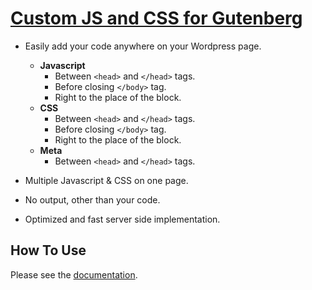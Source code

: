 # [Custom JS and CSS for Gutenberg](https://www.meceware.com/plugins/docs/custom-js-css-gutenberg/)

* Easily add your code anywhere on your Wordpress page.

  * **Javascript**
    * Between `<head>` and `</head>` tags.
    * Before closing `</body>` tag.
    * Right to the place of the block.
  * **CSS**
    * Between `<head>` and `</head>` tags.
    * Before closing `</body>` tag.
    * Right to the place of the block.
  * **Meta**
    * Between `<head>` and `</head>` tags.

* Multiple Javascript & CSS on one page.
* No output, other than your code.
* Optimized and fast server side implementation.

## How To Use

Please see the [documentation](https://www.meceware.com/plugins/docs/custom-js-css-gutenberg/).